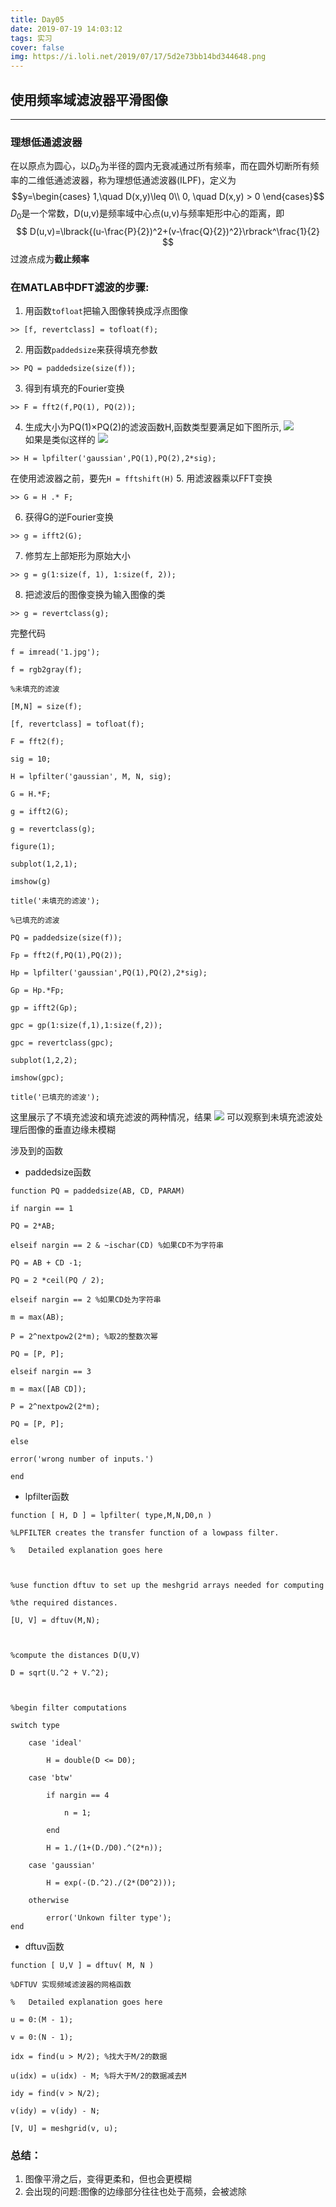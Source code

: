 ```yaml
---
title: Day05
date: 2019-07-19 14:03:12
tags: 实习
cover: false
img: https://i.loli.net/2019/07/17/5d2e73bb14bd344648.png
---
```

## 使用频率域滤波器平滑图像
----
 
### 理想低通滤波器

在以原点为圆心，以$D_0$为半径的圆内无衰减通过所有频率，而在圆外切断所有频率的二维低通滤波器，称为理想低通滤波器(ILPF)，定义为
$$y=\begin{cases}
1,\quad D(x,y)\leq 0\\
0, \quad D(x,y) > 0
\end{cases}$$
$D_0$是一个常数，D(u,v)是频率域中心点(u,v)与频率矩形中心的距离，即
$$ D(u,v)=\lbrack{(u-\frac{P}{2})^2+(v-\frac{Q}{2})^2}\rbrack^\frac{1}{2} $$
过渡点成为**截止频率**
### 在MATLAB中DFT滤波的步骤:
1. 用函数`tofloat`把输入图像转换成浮点图像
```
>> [f, revertclass] = tofloat(f);
```
2. 用函数`paddedsize`来获得填充参数
```
>> PQ = paddedsize(size(f));
```
3. 得到有填充的Fourier变换
```
>> F = fft2(f,PQ(1), PQ(2));
```
4. 生成大小为PQ(1)×PQ(2)的滤波函数H,函数类型要满足如下图所示,
![](https://i.loli.net/2019/07/19/5d318dcf343b438405.jpg)    
如果是类似这样的
![](https://i.loli.net/2019/07/19/5d318dcf4915275796.jpg)    
```
>> H = lpfilter('gaussian',PQ(1),PQ(2),2*sig);
```
在使用滤波器之前，要先`H = fftshift(H)`
5. 用滤波器乘以FFT变换
```
>> G = H .* F;
```
6. 获得G的逆Fourier变换
```
>> g = ifft2(G);
```
7. 修剪左上部矩形为原始大小
```
>> g = g(1:size(f, 1), 1:size(f, 2));
```
8. 把滤波后的图像变换为输入图像的类
```
>> g = revertclass(g);
```

完整代码
```
f = imread('1.jpg');

f = rgb2gray(f);

%未填充的滤波

[M,N] = size(f);

[f, revertclass] = tofloat(f);

F = fft2(f);

sig = 10;

H = lpfilter('gaussian', M, N, sig);

G = H.*F;

g = ifft2(G);

g = revertclass(g);

figure(1);

subplot(1,2,1);

imshow(g)

title('未填充的滤波');

%已填充的滤波

PQ = paddedsize(size(f));

Fp = fft2(f,PQ(1),PQ(2));

Hp = lpfilter('gaussian',PQ(1),PQ(2),2*sig);

Gp = Hp.*Fp;

gp = ifft2(Gp);

gpc = gp(1:size(f,1),1:size(f,2));

gpc = revertclass(gpc);

subplot(1,2,2);

imshow(gpc);

title('已填充的滤波');
```
这里展示了不填充滤波和填充滤波的两种情况，结果
![](https://i.loli.net/2019/07/19/5d318dcf1e88071166.jpg)
可以观察到未填充滤波处理后图像的垂直边缘未模糊

涉及到的函数    
- paddedsize函数
```
function PQ = paddedsize(AB, CD, PARAM)

if nargin == 1

PQ = 2*AB;

elseif nargin == 2 & ~ischar(CD) %如果CD不为字符串

PQ = AB + CD -1;

PQ = 2 *ceil(PQ / 2);

elseif nargin == 2 %如果CD处为字符串

m = max(AB);

P = 2^nextpow2(2*m); %取2的整数次幂

PQ = [P, P];

elseif nargin == 3

m = max([AB CD]);

P = 2^nextpow2(2*m);

PQ = [P, P];

else

error('wrong number of inputs.')

end
```
- lpfilter函数
```
function [ H, D ] = lpfilter( type,M,N,D0,n )

%LPFILTER creates the transfer function of a lowpass filter.

%   Detailed explanation goes here



%use function dftuv to set up the meshgrid arrays needed for computing

%the required distances.

[U, V] = dftuv(M,N);



%compute the distances D(U,V)

D = sqrt(U.^2 + V.^2);



%begin filter computations

switch type

    case 'ideal'

        H = double(D <= D0);

    case 'btw'

        if nargin == 4

            n = 1;

        end

        H = 1./(1+(D./D0).^(2*n));

    case 'gaussian'

        H = exp(-(D.^2)./(2*(D0^2)));

    otherwise

        error('Unkown filter type');
end
```
- dftuv函数
```
function [ U,V ] = dftuv( M, N )

%DFTUV 实现频域滤波器的网格函数

%   Detailed explanation goes here

u = 0:(M - 1);

v = 0:(N - 1);

idx = find(u > M/2); %找大于M/2的数据

u(idx) = u(idx) - M; %将大于M/2的数据减去M

idy = find(v > N/2);

v(idy) = v(idy) - N;

[V, U] = meshgrid(v, u);
```
### 总结：
1. 图像平滑之后，变得更柔和，但也会更模糊    
2. 会出现的问题:图像的边缘部分往往也处于高频，会被滤除
